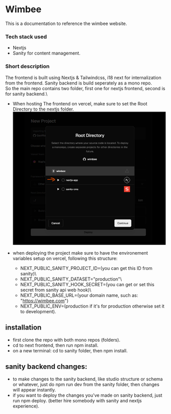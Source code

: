 # Wimbee

This is a documentation to reference the wimbee website.

### Tech stack used

- Nextjs
- Sanity for content management.

### Short description

The frontend is built using Nextjs & Tailwindcss, i18 next for internalization from the frontend.
Sanity backend is build seperately as a mono repo.\
So the main repo contains two folder, first one for nextjs frontend, second is for sanity backend.\

- When hosting The frontend on vercel, make sure to set the Root Directory to the nextjs folder.
  ![Image for setting the root directoy when deploying on vercel](/nextjs-app/public/images/vercel1.png)

- when deploying the project make sure to have the environement variables setup on vercel, following this structure:

  - NEXT_PUBLIC_SANITY_PROJECT_ID=(you can get this ID from sanity)\
  - NEXT_PUBLIC_SANITY_DATASET="production"\
  - NEXT_PUBLIC_SANITY_HOOK_SECRET=(you can get or set this secret from sanity api web hook)\
  - NEXT_PUBLIC_BASE_URL=(your domain name, such as: "https://wimbee.com")
  - NEXT_PUBLIC_ENV=(production if it's for production otherwise set it to development).

## installation

- first clone the repo with both mono repos (folders).
- cd to next frontend, then run npm install.
- on a new terminal: cd to sanity folder, then npm install.

## sanity backend changes:

- to make changes to the sanity backend, like studio structure or schema or whatever, just do npm run dev from the sanity folder, then changes will appear instantly.
- if you want to deploy the changes you've made on sanity backend, just run npm deploy. (better hire somebody with sanity and nextjs experience).
